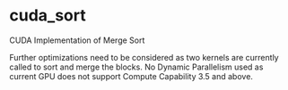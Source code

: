 # cuda_sort
CUDA Implementation of Merge Sort

Further optimizations need to be considered as two kernels are currently
called to sort and merge the blocks. No Dynamic Parallelism used as
current GPU does not support Compute Capability 3.5 and above.
